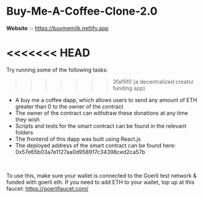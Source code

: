 # Buy-Me-A-Coffee-Clone-2.0 

**Website** :- https://buymemilk.netlify.app

<<<<<<< HEAD
=======


Try running some of the following tasks:
>>>>>>> 3faf6f0 (a decentralized creator funding app)

* A buy me a coffee dapp, which allows users to send any amount of ETH greater than 0 to the owner of the contract
* The owner of the contract can withdraw these donations at any time they wish
* Scripts and tests for the smart contract can be found in the relevant folders
* The frontend of this dapp was built using React.js
* The deployed address of the smart contract can be found here: 0x57e65b03a7e1127aa0d958917c34398ced2ca57b
<br>

To use this, make sure your wallet is connected to the Goerli test network & funded with goerli eth. If you need to add ETH to your wallet, top up at this faucet: https://goerlifaucet.com/

